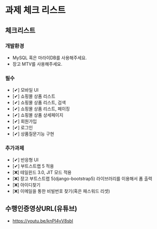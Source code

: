# 과제 체크 리스트

## 체크리스트

### 개발환경
- MySQL 혹은 마라이DB를 사용해주세요.
- 장고 MTV를 사용해주세요.

### 필수
- [✔] 모바일 UI
- [✔] 쇼핑몰 상품 리스트
- [✔] 쇼핑몰 상품 리스트, 검색
- [✔] 쇼핑몰 상품 리스트, 페이징
- [✔] 쇼핑몰 상품 상세페이지
- [✔] 회원가입
- [✔] 로그인
- [✔] 상품질문기능 구현

### 추가과제
- [✔] 반응형 UI
- [✔] 부트스트랩 5 적용
- [❌] 테일윈드 3.0, JIT 모드 적용
- [❌] 장고 부트스트랩 5(django-bootstrap5) 라이브러리를 이용해서 폼 출력
- [❌] 아이디찾기
- [❌] 이메일을 통한 비빌번호 찾기(혹은 패스워드 리셋)

## 수행인증영상URL(유튜브)

- https://youtu.be/knPI4yV8sbI
